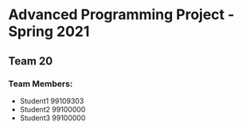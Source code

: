 # Advanced Programming Project - Spring 2021
## Team 20

### Team Members:
- Student1 99109303
- Student2 99100000
- Student3 99100000
